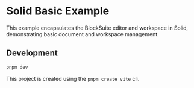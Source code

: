 # Solid Basic Example

This example encapsulates the BlockSuite editor and workspace in Solid, demonstrating basic document and workspace management.

## Development

```sh
pnpm dev
```

This project is created using the `pnpm create vite` cli.
